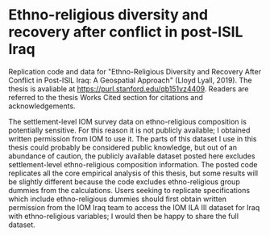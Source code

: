 # Ethno-religious diversity and recovery after conflict in post-ISIL Iraq
Replication code and data for "Ethno-Religious Diversity and Recovery After Conflict in Post-ISIL Iraq: A Geospatial Approach" (Lloyd Lyall, 2019). The thesis is avaliable at https://purl.stanford.edu/qb151vz4409. Readers are referred to the thesis Works Cited section for citations and acknowledgements. 

The settlement-level IOM survey data on ethno-religious composition is potentially sensitive. For this reason it is not publicly available; I obtained written permission from IOM to use it. The parts of this dataset I use in this thesis could probably be considered public knowledge, but out of an abundance of caution, the publicly available dataset posted here excludes settlement-level ethno-religious composition information. The posted code replicates all the core empirical analysis of this thesis, but some results will be slightly different because the code excludes ethno-religious group dummies from the calculations. Users seeking to replicate specifications which include ethno-religious dummies should first obtain written permission from the IOM Iraq team to access the IOM ILA III dataset for Iraq with ethno-religious variables; I would then be happy to share the full dataset. 


